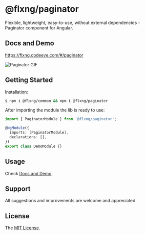 
# @flxng/paginator
Flexible, lightweight, easy-to-use, without external dependencies - Paginator component for Angular.


## Docs and Demo
https://flxng.codeeve.com/#/paginator

![Paginator GIF](https://media.giphy.com/media/8jCJEneitTLcl7UKiv/giphy.gif)


## Getting Started
Installation:
```bash
$ npm i @flxng/common && npm i @flxng/paginator
```

After importing the module the lib is ready to use:
```typescript
import { PaginatorModule } from '@flxng/paginator';

@NgModule({
  imports: [PaginatorModule],
  declarations: [],
})
export class DemoModule {}
```

## Usage
Check [Docs and Demo](https://flxng.codeeve.com/#/paginator).


## Support
All suggestions and improvements are welcome and appreciated.


## License
The [MIT License](https://github.com/seidme/flxng/blob/master/LICENSE).
